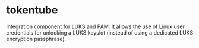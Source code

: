 # tokentube
Integration component for LUKS and PAM. It allows the use of Linux user credentials for unlocking a LUKS keyslot (instead of using a dedicated LUKS encryption passphrase).

